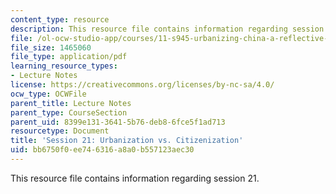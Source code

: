 ```yaml
---
content_type: resource
description: This resource file contains information regarding session 21.
file: /ol-ocw-studio-app/courses/11-s945-urbanizing-china-a-reflective-dialogue-fall-2013/bb6750f0ee746316a8a0b557123aec30_MIT11_S945F13_Session21.pdf
file_size: 1465060
file_type: application/pdf
learning_resource_types:
- Lecture Notes
license: https://creativecommons.org/licenses/by-nc-sa/4.0/
ocw_type: OCWFile
parent_title: Lecture Notes
parent_type: CourseSection
parent_uid: 8399e131-3641-5b76-deb8-6fce5f1ad713
resourcetype: Document
title: 'Session 21: Urbanization vs. Citizenization'
uid: bb6750f0-ee74-6316-a8a0-b557123aec30
---
```

This resource file contains information regarding session 21.